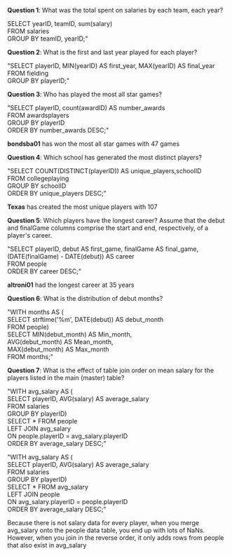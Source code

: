 __Question 1__: What was the total spent on salaries by each team, each year?

SELECT yearID, teamID, sum(salary) \
        FROM salaries \
        GROUP BY teamID, yearID;"
        
__Question 2__: What is the first and last year played for each player?

"SELECT playerID, MIN(yearID) AS first_year, MAX(yearID) AS final_year \
            FROM fielding \
            GROUP BY playerID;"
            
__Question 3__: Who has played the most all star games?

"SELECT playerID, count(awardID) AS number_awards\
            FROM awardsplayers \
            GROUP BY playerID \
            ORDER BY number_awards DESC;"
 
 __bondsba01__ has won the most all star games with 47 games
 
 __Question 4__: Which school has generated the most distinct players?
 
 "SELECT COUNT(DISTINCT(playerID)) AS unique_players,schoolID \
            FROM collegeplaying \
            GROUP BY schoolID \
            ORDER BY unique_players DESC;"

__Texas__ has created the most unique players with 107

__Question 5__: Which players have the longest career? Assume that the debut and finalGame columns comprise the start and end, respectively, of a player's career.

"SELECT playerID, debut AS first_game, finalGame AS final_game, (DATE(finalGame) - DATE(debut)) AS career \
            FROM people \
            ORDER BY career DESC;"

__altroni01__ had the longest career at 35 years

__Question 6__: What is the distribution of debut months?

"WITH months AS ( \
             SELECT strftime('%m', DATE(debut)) AS debut_month \
             FROM people) \
          SELECT MIN(debut_month) AS Min_month, \
          AVG(debut_month) AS Mean_month, \
          MAX(debut_month) AS Max_month \
          FROM months;"
          
__Question 7__: What is the effect of table join order on mean salary for the players listed in the main (master) table?

"WITH avg_salary AS ( \
            SELECT playerID, AVG(salary) AS average_salary \
            FROM salaries \
            GROUP BY playerID) \
        SELECT * FROM people \
            LEFT JOIN avg_salary \
            ON people.playerID = avg_salary.playerID \
            ORDER BY average_salary DESC;"
            
 "WITH avg_salary AS ( \
            SELECT playerID, AVG(salary) AS average_salary \
            FROM salaries \
            GROUP BY playerID) \
        SELECT * FROM avg_salary \
            LEFT JOIN people \
            ON avg_salary.playerID = people.playerID \
            ORDER BY average_salary DESC;"
  
  Because there is not salary data for every player, when you merge avg_salary onto the people data table, you end up with lots of NaNs. However, when you join in the reverse order, it only adds rows from people that also exist in avg_salary 
            
            
            
            

